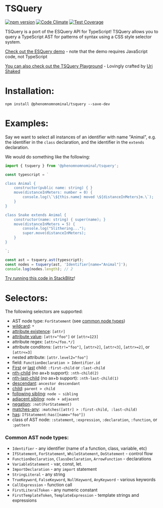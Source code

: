 # TSQuery

[![npm version](https://img.shields.io/npm/v/@phenomnomnominal/tsquery.svg)](https://img.shields.io/npm/v/@phenomnomnominal/tsquery.svg)
[![Code Climate](https://codeclimate.com/github/phenomnomnominal/tsquery/badges/gpa.svg)](https://codeclimate.com/github/phenomnomnominal/tsquery)
[![Test Coverage](https://codeclimate.com/github/phenomnomnominal/tsquery/coverage.svg)](https://codeclimate.com/github/phenomnomnominal/tsquery/coverage)

TSQuery is a port of the ESQuery API for TypeScript! TSQuery allows you to query a TypeScript AST for patterns of syntax using a CSS style selector system. 

[Check out the ESQuery demo](https://estools.github.io/esquery/) - note that the demo requires JavaScript code, not TypeScript

[You can also check out the TSQuery Playground](https://tsquery-playground.firebaseapp.com) - Lovingly crafted by [Uri Shaked]( https://github.com/urish)


# Installation:

```
npm install @phenomnomnominal/tsquery --save-dev
```

# Examples:

Say we want to select all instances of an identifier with name "Animal", e.g. the identifier in the `class` declaration, and the identifier in the `extends` declaration.

We would do something like the following:

```ts
import { tsquery } from '@phenomnomnominal/tsquery';

const typescript = `

class Animal {
    constructor(public name: string) { }
    move(distanceInMeters: number = 0) {
        console.log(\`\${this.name} moved \${distanceInMeters}m.\`);
    }
}

class Snake extends Animal {
    constructor(name: string) { super(name); }
    move(distanceInMeters = 5) {
        console.log("Slithering...");
        super.move(distanceInMeters);
    }
}

`;

const ast = tsquery.ast(typescript);
const nodes = tsquery(ast, 'Identifier[name="Animal"]');
console.log(nodes.length); // 2
```

[Try running this code in StackBlitz](https://stackblitz.com/edit/tsquery-examples)!

# Selectors:

The following selectors are supported:
* AST node type: `ForStatement` (see [common node types](#common-ast-node-types))
* [wildcard](http://dev.w3.org/csswg/selectors4/#universal-selector): `*`
* [attribute existence](http://dev.w3.org/csswg/selectors4/#attribute-selectors): `[attr]`
* [attribute value](http://dev.w3.org/csswg/selectors4/#attribute-selectors): `[attr="foo"]` or `[attr=123]`
* attribute regex: `[attr=/foo.*/]`
* attribute conditons: `[attr!="foo"]`, `[attr>2]`, `[attr<3]`, `[attr>=2]`, or `[attr<=3]`
* nested attribute: `[attr.level2="foo"]`
* field: `FunctionDeclaration > Identifier.id`
* [First](http://dev.w3.org/csswg/selectors4/#the-first-child-pseudo) or [last](http://dev.w3.org/csswg/selectors4/#the-last-child-pseudo) child: `:first-child` or `:last-child`
* [nth-child](http://dev.w3.org/csswg/selectors4/#the-nth-child-pseudo) (no ax+b support): `:nth-child(2)`
* [nth-last-child](http://dev.w3.org/csswg/selectors4/#the-nth-last-child-pseudo) (no ax+b support): `:nth-last-child(1)`
* [descendant](http://dev.w3.org/csswg/selectors4/#descendant-combinators): `ancestor descendant`
* [child](http://dev.w3.org/csswg/selectors4/#child-combinators): `parent > child`
* [following sibling](http://dev.w3.org/csswg/selectors4/#general-sibling-combinators): `node ~ sibling`
* [adjacent sibling](http://dev.w3.org/csswg/selectors4/#adjacent-sibling-combinators): `node + adjacent`
* [negation](http://dev.w3.org/csswg/selectors4/#negation-pseudo): `:not(ForStatement)`
* [matches-any](http://dev.w3.org/csswg/selectors4/#matches): `:matches([attr] > :first-child, :last-child)`
* [has](https://drafts.csswg.org/selectors-4/#has-pseudo): `IfStatement:has([name="foo"])`
* class of AST node: `:statement`, `:expression`, `:declaration`, `:function`, or `:pattern`

### Common AST node types:

* `Identifier` - any identifier (name of a function, class, variable, etc)
* `IfStatement`, `ForStatement`, `WhileStatement`, `DoStatement` - control flow
* `FunctionDeclaration`, `ClassDeclaration`, `ArrowFunction` - declarations
* `VariableStatement` - var, const, let.
* `ImportDeclaration` - any `import` statement
* `StringLiteral` - any string
* `TrueKeyword`, `FalseKeyword`, `NullKeyword`, `AnyKeyword` - various keywords
* `CallExpression` - function call
* `FirstLiteralToken` - any numeric constant
* `FirstTemplateToken`, `TemplateExpression` - template strings and expressions
